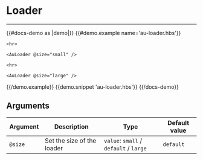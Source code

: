 # Loader

---

{{#docs-demo as |demo|}}
  {{#demo.example name='au-loader.hbs'}}
    <AuLoader />

    <hr>

    <AuLoader @size="small" />

    <hr>

    <AuLoader @size="large" />
  {{/demo.example}}
  {{demo.snippet 'au-loader.hbs'}}
{{/docs-demo}}

## Arguments

| Argument      | Description | Type | Default value |
| ------------- | ----------- | ---- | ------------- |
| `@size` | Set the size of the loader  | `value`: `small` / `default` / `large` | `default` |
